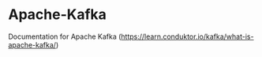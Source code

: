 # Apache-Kafka
Documentation for Apache Kafka (https://learn.conduktor.io/kafka/what-is-apache-kafka/)
